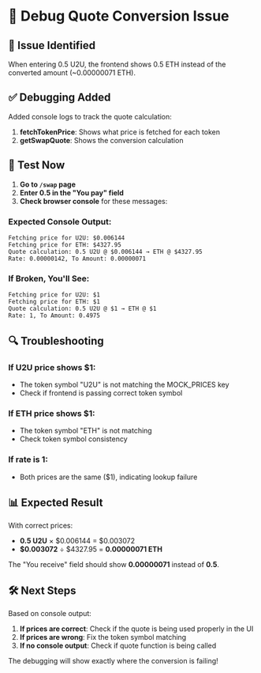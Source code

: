 # 🔧 Debug Quote Conversion Issue

## 🐛 Issue Identified

When entering 0.5 U2U, the frontend shows 0.5 ETH instead of the converted amount (~0.00000071 ETH).

## ✅ Debugging Added

Added console logs to track the quote calculation:

1. **fetchTokenPrice**: Shows what price is fetched for each token
2. **getSwapQuote**: Shows the conversion calculation

## 🚀 Test Now

1. **Go to `/swap` page**
2. **Enter 0.5 in the "You pay" field**
3. **Check browser console** for these messages:

### **Expected Console Output:**
```
Fetching price for U2U: $0.006144
Fetching price for ETH: $4327.95
Quote calculation: 0.5 U2U @ $0.006144 → ETH @ $4327.95
Rate: 0.00000142, To Amount: 0.00000071
```

### **If Broken, You'll See:**
```
Fetching price for U2U: $1
Fetching price for ETH: $1
Quote calculation: 0.5 U2U @ $1 → ETH @ $1
Rate: 1, To Amount: 0.4975
```

## 🔍 Troubleshooting

### **If U2U price shows $1:**
- The token symbol "U2U" is not matching the MOCK_PRICES key
- Check if frontend is passing correct token symbol

### **If ETH price shows $1:**
- The token symbol "ETH" is not matching
- Check token symbol consistency

### **If rate is 1:**
- Both prices are the same ($1), indicating lookup failure

## 📊 Expected Result

With correct prices:
- **0.5 U2U** × $0.006144 = $0.003072
- **$0.003072** ÷ $4327.95 = **0.00000071 ETH**

The "You receive" field should show **0.00000071** instead of **0.5**.

## 🛠️ Next Steps

Based on console output:
1. **If prices are correct**: Check if the quote is being used properly in the UI
2. **If prices are wrong**: Fix the token symbol matching
3. **If no console output**: Check if quote function is being called

The debugging will show exactly where the conversion is failing!
